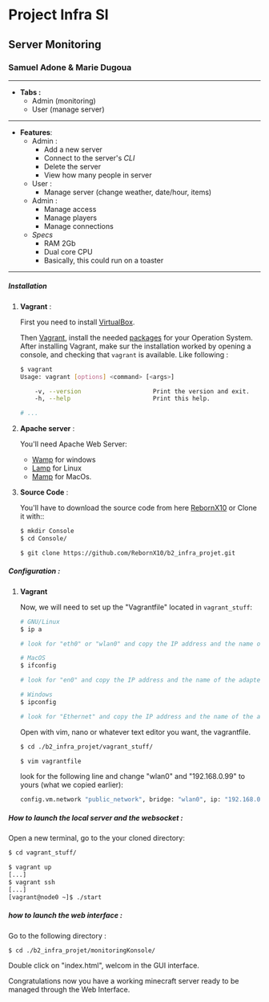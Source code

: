 # Project Infra SI

## Server Monitoring

### Samuel Adone & Marie Dugoua

---

- **Tabs  :**
  - Admin (monitoring)
  - User (manage server)

---

- **Features**:
  - Admin :
    - Add a new server
    - Connect to the server's _CLI_
    - Delete the server
    - View how many people in server
  - User : 
    - Manage server (change weather, date/hour, items)
  - Admin :
    - Manage access
    - Manage players
    - Manage connections
  - *Specs* 
    - RAM 2Gb
    - Dual core CPU 
    - Basically, this could run on a toaster
------

##### Installation

1. **Vagrant** :

   First you need to install [VirtualBox](https://www.virtualbox.org/wiki/Downloads).

   Then [Vagrant](https://www.vagrantup.com/), install the needed [packages](https://www.vagrantup.com/downloads) for your Operation System. 
   After installing Vagrant, make sur the installation worked by opening a console, and checking that `vagrant` is available. Like following :

   ```bash
   $ vagrant
   Usage: vagrant [options] <command> [<args>]
   
       -v, --version                    Print the version and exit.
       -h, --help                       Print this help.
   
   # ...
   ```

2. **Apache server** :

   You'll need Apache Web Server:
	- [Wamp](https://www.wampserver.com/) for windows 
	- [Lamp](https://doc.ubuntu-fr.org/lamp) for Linux
	- [Mamp](https://www.mamp.info/fr/mamp/mac/) for MacOs.

3. **Source Code** :

   You'll have to download the source code from here [RebornX10](https://github.com/RebornX10/b2_infra_projet) 
   or Clone it with::

   ```bash
   $ mkdir Console
   $ cd Console/

   $ git clone https://github.com/RebornX10/b2_infra_projet.git
   ```


##### Configuration :

1. **Vagrant**

   Now, we will need to set up the "Vagrantfile" located in `vagrant_stuff`:

   ```bash
   # GNU/Linux
   $ ip a
   
   # look for "eth0" or "wlan0" and copy the IP address and the name of the adapter
   ```

   ```bash
   # MacOS
   $ ifconfig
   
   # look for "en0" and copy the IP address and the name of the adapter
   ```

   ```bash
   # Windows
   $ ipconfig
   
   # look for "Ethernet" and copy the IP address and the name of the adapter
   ```

   Open with vim, nano or whatever text editor you want, the vagrantfile.

   ```bash
   $ cd ./b2_infra_projet/vagrant_stuff/
   
   $ vim vagrantfile
   ```

   look for the following line and change "wlan0" and "192.168.0.99" to yours (what we copied earlier):

   ```bash
   config.vm.network "public_network", bridge: "wlan0", ip: "192.168.0.99"
   ```


##### How to launch the local server and the websocket :

   Open a new terminal, go to the your cloned directory:

   ```bash
   $ cd vagrant_stuff/

   $ vagrant up
   [...]
   $ vagrant ssh
   [...]
   [vagrant@node0 ~]$ ./start
   ```

   

##### how to launch the web interface :

Go to the following directory :

```bash
$ cd ./b2_infra_projet/monitoringKonsole/
```

Double click on "index.html", welcom in the GUI interface.

Congratulations now you have a working minecraft server ready to be managed through the Web Interface.